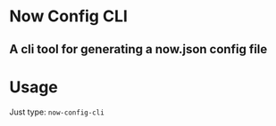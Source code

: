 # Now Config CLI
## A cli tool for generating a now.json config file


# Usage
Just type:
`now-config-cli`